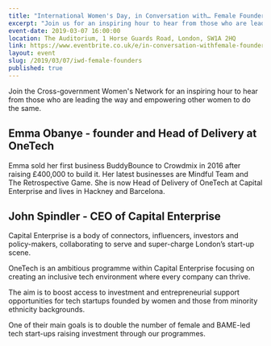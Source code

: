 ```yaml
---
title: "International Women's Day, in Conversation with… Female Founders"
excerpt: "Join us for an inspiring hour to hear from those who are leading the way and empowering other women to do the same."
event-date: 2019-03-07 16:00:00
location: The Auditorium, 1 Horse Guards Road, London, SW1A 2HQ
link: https://www.eventbrite.co.uk/e/in-conversation-withfemale-founders-tickets-57184491353
layout: event
slug: /2019/03/07/iwd-female-founders
published: true
---
```


Join the Cross-government Women's Network for an inspiring hour to hear from those who are leading the way and empowering other women to do the same.

## Emma Obanye - founder and Head of Delivery at OneTech

Emma sold her first business BuddyBounce to Crowdmix in 2016 after raising £400,000 to build it. Her latest businesses are Mindful Team and The Retrospective Game. She is now Head of Delivery of OneTech at Capital Enterprise and lives in Hackney and Barcelona.

## John Spindler - CEO of Capital Enterprise

Capital Enterprise is a body of connectors, influencers, investors and policy-makers, collaborating to serve and super-charge London’s start-up scene.

OneTech is an ambitious programme within Capital Enterprise focusing on creating an inclusive tech environment where every company can thrive.

The aim is to boost access to investment and entrepreneurial support opportunities for tech startups founded by women and those from minority ethnicity backgrounds.

One of their main goals is to double the number of female and BAME-led tech start-ups raising investment through our programmes.